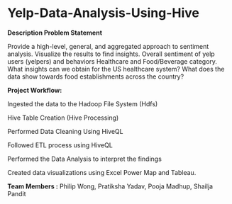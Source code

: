 # Yelp-Data-Analysis-Using-Hive

**Description Problem Statement**

Provide a high-level, general, and aggregated approach to sentiment analysis. Visualize the results to find insights. Overall sentiment of yelp users (yelpers) and behaviors Healthcare and Food/Beverage category. What insights can we obtain for the US healthcare system? What does the data show towards food establishments across the country?

**Project Workflow:**

Ingested the data to the Hadoop File System (Hdfs)

Hive Table Creation (Hive Processing)

Performed Data Cleaning Using HiveQL

Followed ETL process using HiveQL 

Performed the Data Analysis to interpret the findings

Created data visualizations using Excel Power Map and Tableau.

**Team Members :** Philip Wong, Pratiksha Yadav, Pooja Madhup, Shailja Pandit


